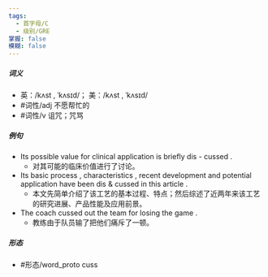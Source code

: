```yaml
---
tags:
  - 首字母/C
  - 级别/GRE
掌握: false
模糊: false
---
```

##### 词义
- 英：/kʌst , ˈkʌsɪd/； 美：/kʌst , ˈkʌsɪd/
- #词性/adj  不愿帮忙的
- #词性/v  诅咒；咒骂
##### 例句
- Its possible value for clinical application is briefly dis - cussed .
	- 对其可能的临床价值进行了讨论。
- Its basic process , characteristics , recent development and potential application have been dis & cussed in this article .
	- 本文先简单介绍了该工艺的基本过程、特点；然后综述了近两年来该工艺的研究进展、产品性能及应用前景。
- The coach cussed out the team for losing the game .
	- 教练由于队员输了把他们痛斥了一顿。
##### 形态
- #形态/word_proto cuss
